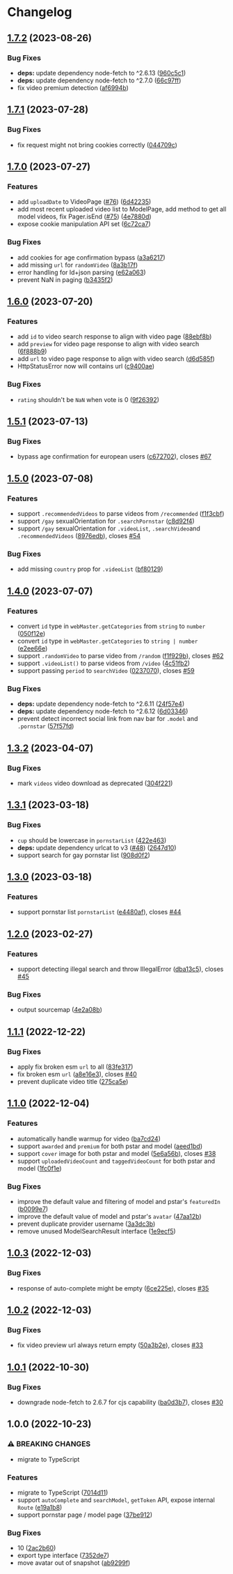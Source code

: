 # Changelog

## [1.7.2](https://github.com/pionxzh/Pornhub.js/compare/v1.7.1...v1.7.2) (2023-08-26)


### Bug Fixes

* **deps:** update dependency node-fetch to ^2.6.13 ([960c5c1](https://github.com/pionxzh/Pornhub.js/commit/960c5c12835ce2e71ba801325f09850ad29c93ad))
* **deps:** update dependency node-fetch to ^2.7.0 ([66c97ff](https://github.com/pionxzh/Pornhub.js/commit/66c97ff45c0262756ea25b38ef7ffbf95c559904))
* fix video premium detection ([af6994b](https://github.com/pionxzh/Pornhub.js/commit/af6994bb93d82c965ae8c3d7db1b720c0847dfe2))

## [1.7.1](https://github.com/pionxzh/Pornhub.js/compare/v1.7.0...v1.7.1) (2023-07-28)


### Bug Fixes

* fix request might not bring cookies correctly ([044709c](https://github.com/pionxzh/Pornhub.js/commit/044709c6a7d2937a8b1c6d8984e389d23f00d481))

## [1.7.0](https://github.com/pionxzh/Pornhub.js/compare/v1.6.0...v1.7.0) (2023-07-27)


### Features

* add `uploadDate` to VideoPage ([#76](https://github.com/pionxzh/Pornhub.js/issues/76)) ([6d42235](https://github.com/pionxzh/Pornhub.js/commit/6d422352916178ec64418968f15520a0bdfe11a8))
* add most recent uploaded video list to ModelPage, add method to get all model videos, fix Pager.isEnd ([#75](https://github.com/pionxzh/Pornhub.js/issues/75)) ([4e7880d](https://github.com/pionxzh/Pornhub.js/commit/4e7880d7c6ded73082aebaa301a0d850932cbdd5))
* expose cookie manipulation API set ([6c72ca7](https://github.com/pionxzh/Pornhub.js/commit/6c72ca7da3641ebde03243ebf8a0609ab0b4f60b))


### Bug Fixes

* add cookies for age confirmation bypass ([a3a6217](https://github.com/pionxzh/Pornhub.js/commit/a3a621778574ab9a72bb4274d1fda90c4e4519e9))
* add missing `url` for `randomVideo` ([8a3b17f](https://github.com/pionxzh/Pornhub.js/commit/8a3b17f6d4ef47c81d56c98c4e6d60c9f2f405a3))
* error handling for ld+json parsing ([e62a063](https://github.com/pionxzh/Pornhub.js/commit/e62a063c0f473bb990bf6dc7117bef834daa6554))
* prevent NaN in paging ([b3435f2](https://github.com/pionxzh/Pornhub.js/commit/b3435f2a8287f521f3d17277cbf20500cd6e7de0))

## [1.6.0](https://github.com/pionxzh/Pornhub.js/compare/v1.5.1...v1.6.0) (2023-07-20)


### Features

* add `id` to video search response to align with video page ([88ebf8b](https://github.com/pionxzh/Pornhub.js/commit/88ebf8bd5ea894b389075ab3e63b9419dada3597))
* add `preview` for video page response to align with video search ([6f888b9](https://github.com/pionxzh/Pornhub.js/commit/6f888b993d6edd3fbd2d8c969ce4793feab756d7))
* add `url` to video page response to align with video search ([d6d585f](https://github.com/pionxzh/Pornhub.js/commit/d6d585f00ab3da501a69611169c55a7864cb17e4))
* HttpStatusError now will contains url ([c9400ae](https://github.com/pionxzh/Pornhub.js/commit/c9400ae98a55cb6e50c57e3a158e0c6b8016c3ba))


### Bug Fixes

* `rating` shouldn't be `NaN` when vote is 0 ([9f26392](https://github.com/pionxzh/Pornhub.js/commit/9f263929a20aec987c5b8d3a95cba0ffb7508a75))

## [1.5.1](https://github.com/pionxzh/Pornhub.js/compare/v1.5.0...v1.5.1) (2023-07-13)


### Bug Fixes

* bypass age confirmation for european users ([c672702](https://github.com/pionxzh/Pornhub.js/commit/c672702df01133a2f2d9d3844035d71ba18dff05)), closes [#67](https://github.com/pionxzh/Pornhub.js/issues/67)

## [1.5.0](https://github.com/pionxzh/Pornhub.js/compare/v1.4.0...v1.5.0) (2023-07-08)


### Features

* support `.recommendedVideos` to parse videos from `/recommended` ([f1f3cbf](https://github.com/pionxzh/Pornhub.js/commit/f1f3cbfdb8718dec522e9d6945c0f86747644092))
* support `/gay` sexualOrientation for `.searchPornstar` ([c8d92f4](https://github.com/pionxzh/Pornhub.js/commit/c8d92f402b5cdd07b6997376d06e393db7cf3044))
* support `/gay` sexualOrientation for `.videoList`, `.searchVideo`and `.recommendedVideos` ([8976edb](https://github.com/pionxzh/Pornhub.js/commit/8976edb559c238cf3ecd1827fc787e03572b0f91)), closes [#54](https://github.com/pionxzh/Pornhub.js/issues/54)


### Bug Fixes

* add missing `country` prop for `.videoList` ([bf80129](https://github.com/pionxzh/Pornhub.js/commit/bf80129f88736f3e09d5e1032405726e559372f4))

## [1.4.0](https://github.com/pionxzh/Pornhub.js/compare/v1.3.2...v1.4.0) (2023-07-07)


### Features

* convert `id` type in `webMaster.getCategories` from `string` to `number` ([050f12e](https://github.com/pionxzh/Pornhub.js/commit/050f12ec94d3a3b9b787bf4ad967968a513e4249))
* convert `id` type in `webMaster.getCategories` to `string | number` ([e2ee66e](https://github.com/pionxzh/Pornhub.js/commit/e2ee66efe191a3f038dd489baffd682c1c3707b6))
* support `.randomVideo` to parse video from `/random` ([f1f929b](https://github.com/pionxzh/Pornhub.js/commit/f1f929b5532a503b73fd978bcf1a0619d2a4d482)), closes [#62](https://github.com/pionxzh/Pornhub.js/issues/62)
* support `.videoList()` to parse videos from `/video` ([4c51fb2](https://github.com/pionxzh/Pornhub.js/commit/4c51fb27a7599e06f69ab18af2f06fa41926769b))
* support passing `period` to `searchVideo` ([0237070](https://github.com/pionxzh/Pornhub.js/commit/0237070a42da4f9be5a208042a6fa3a5dd18cad8)), closes [#59](https://github.com/pionxzh/Pornhub.js/issues/59)


### Bug Fixes

* **deps:** update dependency node-fetch to ^2.6.11 ([24f57e4](https://github.com/pionxzh/Pornhub.js/commit/24f57e44abc530d48d68e7320eef9e13c2923348))
* **deps:** update dependency node-fetch to ^2.6.12 ([6d03346](https://github.com/pionxzh/Pornhub.js/commit/6d0334602d4aaa6d09925256c687bb8076855485))
* prevent detect incorrect social link from nav bar for `.model` and `.pornstar` ([57f57fd](https://github.com/pionxzh/Pornhub.js/commit/57f57fd6b2f7cba71da3591a245ea02c2dc001ed))

## [1.3.2](https://github.com/pionxzh/Pornhub.js/compare/v1.3.1...v1.3.2) (2023-04-07)


### Bug Fixes

* mark `videos` video download as deprecated ([304f221](https://github.com/pionxzh/Pornhub.js/commit/304f22109c4e405d07d78671a093de5b9690f6bd))

## [1.3.1](https://github.com/pionxzh/Pornhub.js/compare/v1.3.0...v1.3.1) (2023-03-18)


### Bug Fixes

* `cup` should be lowercase in `pornstarList` ([422e463](https://github.com/pionxzh/Pornhub.js/commit/422e463bd967f938e31f33d33c0dbf0df8ea24fd))
* **deps:** update dependency urlcat to v3  ([#48](https://github.com/pionxzh/Pornhub.js/issues/48)) ([2647d10](https://github.com/pionxzh/Pornhub.js/commit/2647d1008e38be1e7c4cea718166b0e0b1f51b21))
* support search for gay pornstar list ([908d0f2](https://github.com/pionxzh/Pornhub.js/commit/908d0f2fba6621382dc45c9e6d17bbbfffdca253))

## [1.3.0](https://github.com/pionxzh/Pornhub.js/compare/v1.2.0...v1.3.0) (2023-03-18)


### Features

* support pornstar list `pornstarList` ([e4480af](https://github.com/pionxzh/Pornhub.js/commit/e4480af35540f6f85b71b711b646b8ea5c5b5084)), closes [#44](https://github.com/pionxzh/Pornhub.js/issues/44)

## [1.2.0](https://github.com/pionxzh/Pornhub.js/compare/v1.1.1...v1.2.0) (2023-02-27)


### Features

* support detecting illegal search and throw IllegalError ([dba13c5](https://github.com/pionxzh/Pornhub.js/commit/dba13c52ec026aebd74ae37890f4e5ff927bf94e)), closes [#45](https://github.com/pionxzh/Pornhub.js/issues/45)


### Bug Fixes

* output sourcemap ([4e2a08b](https://github.com/pionxzh/Pornhub.js/commit/4e2a08b776a87e729237ef3e4787e7c34b572b17))

## [1.1.1](https://github.com/pionxzh/Pornhub.js/compare/v1.1.0...v1.1.1) (2022-12-22)


### Bug Fixes

* apply fix broken esm `url` to all ([83fe317](https://github.com/pionxzh/Pornhub.js/commit/83fe3179d8d393611f76d9d836c34e80cb9b6aa8))
* fix broken esm `url` ([a8e16e3](https://github.com/pionxzh/Pornhub.js/commit/a8e16e37864f616ba8f9a71de46ebe683e62a194)), closes [#40](https://github.com/pionxzh/Pornhub.js/issues/40)
* prevent duplicate video title ([275ca5e](https://github.com/pionxzh/Pornhub.js/commit/275ca5edfa0feb7f777d44985335a39b19fd945d))

## [1.1.0](https://github.com/pionxzh/Pornhub.js/compare/v1.0.3...v1.1.0) (2022-12-04)


### Features

* automatically handle warmup for video ([ba7cd24](https://github.com/pionxzh/Pornhub.js/commit/ba7cd24e514d763340f05b9d9be42d78afb51ff4))
* support `awarded` and `premium` for both pstar and model ([aeed1bd](https://github.com/pionxzh/Pornhub.js/commit/aeed1bd59b466854020cdbab96317039cff22a1c))
* support `cover` image for both pstar and model ([5e6a56b](https://github.com/pionxzh/Pornhub.js/commit/5e6a56bcc0e5ed56bc70ae676e85be06f86ded40)), closes [#38](https://github.com/pionxzh/Pornhub.js/issues/38)
* support `uploadedVideoCount` and `taggedVideoCount` for both pstar and model ([1fc0f1e](https://github.com/pionxzh/Pornhub.js/commit/1fc0f1e2eb09d0d72c34052e2127867f5a422e4a))


### Bug Fixes

* improve the default value and filtering of model and pstar's `featuredIn` ([b0099e7](https://github.com/pionxzh/Pornhub.js/commit/b0099e78698d1bce9a1ba0080817217cec27605b))
* improve the default value of model and pstar's `avatar` ([47aa12b](https://github.com/pionxzh/Pornhub.js/commit/47aa12b75908589e026e85cb36879d48e6f6978f))
* prevent duplicate provider username ([3a3dc3b](https://github.com/pionxzh/Pornhub.js/commit/3a3dc3bdb94a47a03d99a2ebf48e8ebfbc3119b9))
* remove unused ModelSearchResult interface ([1e9ecf5](https://github.com/pionxzh/Pornhub.js/commit/1e9ecf5bd04491260ce9566c7962f01197ba91a2))

## [1.0.3](https://github.com/pionxzh/Pornhub.js/compare/v1.0.2...v1.0.3) (2022-12-03)


### Bug Fixes

* response of auto-complete might be empty ([6ce225e](https://github.com/pionxzh/Pornhub.js/commit/6ce225ea3e65499b7905e8afcb8f6e131371d42e)), closes [#35](https://github.com/pionxzh/Pornhub.js/issues/35)

## [1.0.2](https://github.com/pionxzh/Pornhub.js/compare/v1.0.1...v1.0.2) (2022-12-03)


### Bug Fixes

* fix video preview url always return empty ([50a3b2e](https://github.com/pionxzh/Pornhub.js/commit/50a3b2e6232f5346e10f14c9876835d88ebfc112)), closes [#33](https://github.com/pionxzh/Pornhub.js/issues/33)

## [1.0.1](https://github.com/pionxzh/Pornhub.js/compare/v1.0.0...v1.0.1) (2022-10-30)


### Bug Fixes

* downgrade node-fetch to 2.6.7 for cjs capability ([ba0d3b7](https://github.com/pionxzh/Pornhub.js/commit/ba0d3b7245d4e3a89a58319cd4ffd8a4e552a3cb)), closes [#30](https://github.com/pionxzh/Pornhub.js/issues/30)

## 1.0.0 (2022-10-23)


### ⚠ BREAKING CHANGES

* migrate to TypeScript

### Features

* migrate to TypeScript ([7014d11](https://github.com/pionxzh/Pornhub.js/commit/7014d11cc57d4818d428931343cddddd9b21fed8))
* support `autoComplete` and `searchModel`, `getToken` API, expose internal `Route` ([e19a1b8](https://github.com/pionxzh/Pornhub.js/commit/e19a1b849d918b97360d55b9fbdfd8d5950f541c))
* support pornstar page / model page ([37be912](https://github.com/pionxzh/Pornhub.js/commit/37be9122f33e2fa2518fa6d36019ce074ab2cc40))


### Bug Fixes

* 10 ([2ac2b60](https://github.com/pionxzh/Pornhub.js/commit/2ac2b6003751f3984526752fab74371c9a968127))
* export type interface ([7352de7](https://github.com/pionxzh/Pornhub.js/commit/7352de7684fbdfc9db685680e031fe177ffb1581))
* move avatar out of snapshot ([ab9299f](https://github.com/pionxzh/Pornhub.js/commit/ab9299f135e97e09d9d97657330e596f25701985))
